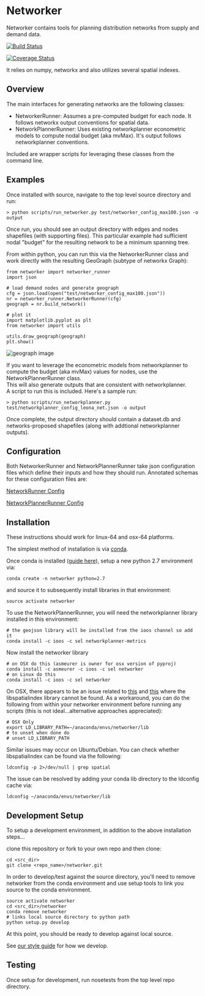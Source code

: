 # Networker

Networker contains tools for planning distribution networks from supply and demand data.  

[![Build Status](https://travis-ci.org/SEL-Columbia/networker.svg?branch=master)](https://travis-ci.org/SEL-Columbia/networker)

[![Coverage Status](https://coveralls.io/repos/SEL-Columbia/networker/badge.svg?branch=master)](https://coveralls.io/r/SEL-Columbia/networker?branch=master)

It relies on numpy, networkx and also utilizes several spatial indexes.  

## Overview 

The main interfaces for generating networks are the following classes:
- NetworkerRunner:  Assumes a pre-computed budget for each node.  It follows 
networkx output conventions for spatial data. 
- NetworkPlannerRunner:  Uses existing networkplanner econometric models
to compute nodal budget (aka mvMax).  It's output follows networkplanner 
conventions.  

Included are wrapper scripts for leveraging these classes from the command line.  

## Examples

Once installed with source, navigate to the top level source directory and run:

```
> python scripts/run_networker.py test/networker_config_max100.json -o output
```

Once run, you should see an output directory with edges and nodes shapefiles 
(with supporting files).  This particular example had sufficient nodal "budget"
for the resulting network to be a minimum spanning tree.  

From within python, you can run this via the NetworkerRunner class and work
directly with the resulting GeoGraph (subtype of networkx Graph):

```
from networker import networker_runner
import json

# load demand nodes and generate geograph
cfg = json.load(open("test/networker_config_max100.json"))
nr = networker_runner.NetworkerRunner(cfg)
geograph = nr.build_network()

# plot it
import matplotlib.pyplot as plt
from networker import utils

utils.draw_geograph(geograph)
plt.show()
```

![geograph image](http://i.imgur.com/r7ei1VR.png)

If you want to leverage the econometric models from networkplanner to compute 
the budget (aka mvMax) values for nodes, use the NetworkPlannerRunner class.  
This will also generate outputs that are consistent with networkplanner.  
A script to run this is included.  Here's a sample run:

```
> python scripts/run_networkplanner.py test/networkplanner_config_leona_net.json -o output
```

Once complete, the output directory should contain a dataset.db and networks-proposed 
shapefiles (along with addtional networkplanner outputs).  

## Configuration

Both NetworkerRunner and NetworkPlannerRunner take json configuration files
which define their inputs and how they should run.  Annotated schemas for these
configuration files are:

[NetworkRunner Config](https://github.com/SEL-Columbia/networker/blob/master/networker/networker_config_schema.json)

[NetworkPlannerRunner Config](https://github.com/SEL-Columbia/networker/blob/master/networker/networkplanner_config_schema.json)

## Installation

These instructions should work for linux-64 and osx-64 platforms.  

The simplest method of installation is via [conda](http://www.continuum.io/blog/conda).  

Once conda is installed ([guide here](http://docs.continuum.io/anaconda/install.html)), 
setup a new python 2.7 environment via:

```
conda create -n networker python=2.7
```

and source it to subsequently install libraries in that environment:
```
source activate networker
```

To use the NetworkPlannerRunner, you will need the networkplanner library 
installed in this environment:

```
# the geojson library will be installed from the ioos channel so add it
conda install -c ioos -c sel networkplanner-metrics
```

Now install the networker library

```
# on OSX do this (asmeurer is owner for osx version of pyproj)
conda install -c asmeurer -c ioos -c sel networker
# on Linux do this
conda install -c ioos -c sel networker
```

On OSX, there appears to be an issue related to [this](https://github.com/conda/conda/issues/308) and [this](https://github.com/ioos/conda-recipes/issues/141) where the libspatialindex library cannot be found.  As a workaround, you can do the following from within your networker environment before running any scripts (this is not ideal...alternative approaches appreciated):  

```
# OSX Only
export LD_LIBRARY_PATH=~/anaconda/envs/networker/lib
# to unset when done do
# unset LD_LIBRARY_PATH
``` 

Similar issues may occur on Ubuntu/Debian.  You can check whether libspatialindex can be found via the following:

```
ldconfig -p 2>/dev/null | grep spatial
```

The issue can be resolved by adding your conda lib directory to the ldconfig cache via:

```
ldconfig ~/anaconda/envs/networker/lib
```

## Development Setup

To setup a development environment, in addition to the above installation steps...

clone this repository or fork to your own repo and then clone:
```
cd <src_dir>
git clone <repo_name>/networker.git 
```

In order to develop/test against the source directory, you'll need to remove networker from the conda environment and
use setup tools to link you source to the conda environment. 
``` 
source activate networker
cd <src_dir>/networker
conda remove networker
# links local source directory to python path
python setup.py develop 
```

At this point, you should be ready to develop against local source.  

See [our style guide](https://github.com/SEL-Columbia/StyleGuides) for how we develop.

## Testing

Once setup for development, run nosetests from the top level repo directory. 
